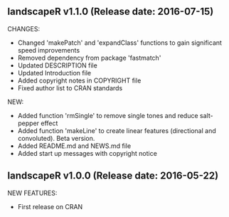 landscapeR v1.1.0 (Release date: 2016-07-15)
-----------------------------------------------
CHANGES:

* Changed 'makePatch' and 'expandClass' functions to gain significant speed improvements
* Removed dependency from package 'fastmatch'
* Updated DESCRIPTION file
* Updated Introduction file
* Added copyright notes in COPYRIGHT file
* Fixed author list to CRAN standards

NEW:
* Added function 'rmSingle' to remove single tones and reduce salt-pepper effect
* Added function  'makeLine' to create linear features (directional and convoluted). Beta version.
* Added README.md and NEWS.md file
* Added start up messages with copyright notice

landscapeR v1.0.0 (Release date: 2016-05-22)
-----------------------------------------------

NEW FEATURES:

* First release on CRAN
